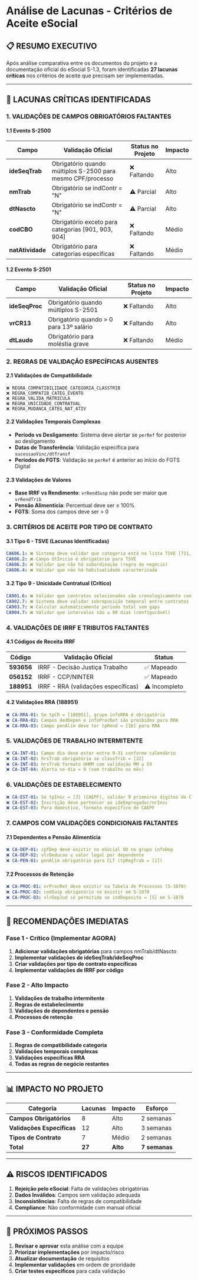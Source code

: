 # Análise de Lacunas - Critérios de Aceite eSocial

## 📋 RESUMO EXECUTIVO

Após análise comparativa entre os documentos do projeto e a documentação oficial do eSocial S-1.3, foram identificadas **27 lacunas críticas** nos critérios de aceite que precisam ser implementadas.

---

## 🚨 LACUNAS CRÍTICAS IDENTIFICADAS

### 1. VALIDAÇÕES DE CAMPOS OBRIGATÓRIOS FALTANTES

#### 1.1 Evento S-2500
| Campo | Validação Oficial | Status no Projeto | Impacto |
|-------|------------------|-------------------|---------|
| **ideSeqTrab** | Obrigatório quando múltiplos S-2500 para mesmo CPF/processo | ❌ Faltando | Alto |
| **nmTrab** | Obrigatório se indContr = "N" | ⚠️ Parcial | Alto |
| **dtNascto** | Obrigatório se indContr = "N" | ⚠️ Parcial | Alto |
| **codCBO** | Obrigatório exceto para categorias [901, 903, 904] | ❌ Faltando | Médio |
| **natAtividade** | Obrigatório para categorias específicas | ❌ Faltando | Médio |

#### 1.2 Evento S-2501
| Campo | Validação Oficial | Status no Projeto | Impacto |
|-------|------------------|-------------------|---------|
| **ideSeqProc** | Obrigatório quando múltiplos S-2501 | ❌ Faltando | Alto |
| **vrCR13** | Obrigatório quando > 0 para 13º salário | ❌ Faltando | Alto |
| **dtLaudo** | Obrigatório para moléstia grave | ❌ Faltando | Médio |

### 2. REGRAS DE VALIDAÇÃO ESPECÍFICAS AUSENTES

#### 2.1 Validações de Compatibilidade
```
❌ REGRA_COMPATIBILIDADE_CATEGORIA_CLASSTRIB
❌ REGRA_COMPATIB_CATEG_EVENTO  
❌ REGRA_VALIDA_MATRICULA
❌ REGRA_UNICIDADE_CONTRATUAL
❌ REGRA_MUDANCA_CATEG_NAT_ATIV
```

#### 2.2 Validações Temporais Complexas
- **Período vs Desligamento**: Sistema deve alertar se `perRef` for posterior ao desligamento
- **Datas de Transferência**: Validação específica para `sucessaoVinc/dtTransf`
- **Períodos de FGTS**: Validação se `perRef` é anterior ao início do FGTS Digital

#### 2.3 Validações de Valores
- **Base IRRF vs Rendimento**: `vrRendSusp` não pode ser maior que `vrRendTrib`
- **Pensão Alimentícia**: Percentual deve ser ≤ 100%
- **FGTS**: Soma dos campos deve ser > 0

### 3. CRITÉRIOS DE ACEITE POR TIPO DE CONTRATO

#### 3.1 Tipo 6 - TSVE (Lacunas Identificadas)
```yaml
CA606.1: ❌ Sistema deve validar que categoria está na lista TSVE [721,722,723,731,734,738,761,771]
CA606.2: ❌ Campo dtInicio é obrigatório para TSVE
CA606.3: ❌ Validar que não há subordinação (regra de negócio)
CA606.4: ❌ Validar que não há habitualidade caracterizada
```

#### 3.2 Tipo 9 - Unicidade Contratual (Crítico)
```yaml
CA901.6: ❌ Validar que contratos selecionados são cronologicamente consecutivos
CA902.7: ❌ Sistema deve validar sobreposição temporal entre contratos
CA903.7: ❌ Calcular automaticamente período total sem gaps
CA904.7: ❌ Validar que intervalos são ≤ 90 dias (configurável)
```

### 4. VALIDAÇÕES DE IRRF E TRIBUTOS FALTANTES

#### 4.1 Códigos de Receita IRRF
| Código | Validação Oficial | Status |
|--------|------------------|---------|
| **593656** | IRRF - Decisão Justiça Trabalho | ✅ Mapeado |
| **056152** | IRRF - CCP/NINTER | ✅ Mapeado |
| **188951** | IRRF - RRA (validações específicas) | ⚠️ Incompleto |

#### 4.2 Validações RRA (188951)
```yaml
❌ CA-RRA-01: Se tpCR = [188951], grupo infoRRA é obrigatório
❌ CA-RRA-02: Campos dedDepen e infoProcRet são proibidos para RRA
❌ CA-RRA-03: Campo penAlim deve ter tpRend = [18] para RRA
```

### 5. VALIDAÇÕES DE TRABALHO INTERMITENTE

```yaml
❌ CA-INT-01: Campo dia deve estar entre 0-31 conforme calendário
❌ CA-INT-02: hrsTrab obrigatório se classTrib = [22]
❌ CA-INT-03: hrsTrab formato HHMM com validação MM ≤ 59
❌ CA-INT-04: Alerta se dia = 0 (sem trabalho no mês)
```

### 6. VALIDAÇÕES DE ESTABELECIMENTO

```yaml
❌ CA-EST-01: Se tpInsc = [3] (CAEPF), validar 9 primeiros dígitos do CPF + 00000
❌ CA-EST-02: Inscrição deve pertencer ao ideEmpregador/nrInsc
❌ CA-EST-03: Para doméstico, formato específico de CAEPF
```

### 7. CAMPOS COM VALIDAÇÕES CONDICIONAIS FALTANTES

#### 7.1 Dependentes e Pensão Alimentícia
```yaml
❌ CA-DEP-01: cpfDep deve existir no eSocial OU no grupo infoDep
❌ CA-DEP-02: vlrDeducao ≤ valor legal por dependente
❌ CA-PEN-01: penAlim obrigatório para CLT (tpRegTrab = [1])
```

#### 7.2 Processos de Retenção
```yaml
❌ CA-PROC-01: nrProcRet deve existir na Tabela de Processos (S-1070)
❌ CA-PROC-02: codSusp obrigatório se existir em S-1070
❌ CA-PROC-03: vlrDepJud só permitido se indDeposito = [S] em S-1070
```

---

## 🎯 RECOMENDAÇÕES IMEDIATAS

### Fase 1 - Crítico (Implementar AGORA)
1. **Adicionar validações obrigatórias** para campos nmTrab/dtNascto
2. **Implementar validações de ideSeqTrab/ideSeqProc**
3. **Criar validações por tipo de contrato específicas**
4. **Implementar validações de IRRF por código**

### Fase 2 - Alto Impacto
1. **Validações de trabalho intermitente**
2. **Regras de estabelecimento**
3. **Validações de dependentes e pensão**
4. **Processos de retenção**

### Fase 3 - Conformidade Completa
1. **Regras de compatibilidade categoria**
2. **Validações temporais complexas**
3. **Validações específicas RRA**
4. **Todas as regras de negócio restantes**

---

## 📊 IMPACTO NO PROJETO

| Categoria | Lacunas | Impacto | Esforço |
|-----------|---------|---------|---------|
| **Campos Obrigatórios** | 8 | Alto | 2 semanas |
| **Validações Específicas** | 12 | Alto | 3 semanas |
| **Tipos de Contrato** | 7 | Médio | 2 semanas |
| **Total** | **27** | **Alto** | **7 semanas** |

---

## ⚠️ RISCOS IDENTIFICADOS

1. **Rejeição pelo eSocial**: Falta de validações obrigatórias
2. **Dados Inválidos**: Campos sem validação adequada
3. **Inconsistências**: Falta de regras de compatibilidade
4. **Compliance**: Não conformidade com manual oficial

---

## 🔧 PRÓXIMOS PASSOS

1. **Revisar e aprovar** esta análise com a equipe
2. **Priorizar implementações** por impacto/risco
3. **Atualizar documentação** de requisitos
4. **Implementar validações** em ordem de prioridade
5. **Criar testes específicos** para cada validação